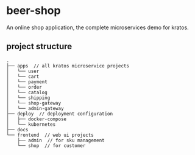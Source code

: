 # beer-shop
An online shop application, the complete microservices demo for kratos.

## project structure
```
.
├── apps  // all kratos microservice projects
│   └── user
│   └── cart
│   └── payment
│   └── order
│   └── catalog
│   └── shipping
│   └── shop-gateway
│   └── admin-gateway
├── deploy  // deployment configuration
│   ├── docker-compose
│   └── kubernetes
├── docs  
└── frontend  // web ui projects
    ├── admin  // for sku management
    └── shop  // for customer
```